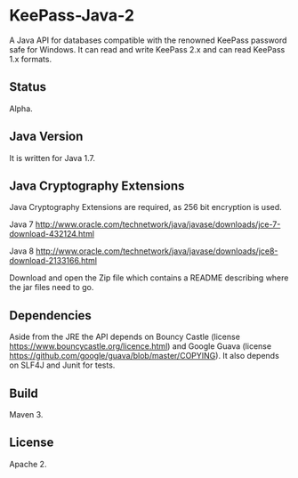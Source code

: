 # KeePass-Java-2

A Java API for databases compatible with the renowned KeePass password
safe for Windows. It can read and write KeePass 2.x and can read KeePass 1.x formats.

## Status

Alpha.

## Java Version

It is written for Java 1.7.

## Java Cryptography Extensions

Java Cryptography Extensions are required, as 256 bit encryption is used.

Java 7 http://www.oracle.com/technetwork/java/javase/downloads/jce-7-download-432124.html

Java 8 http://www.oracle.com/technetwork/java/javase/downloads/jce8-download-2133166.html

Download and open the Zip file which contains a README describing where the jar files
need to go.

## Dependencies

Aside from the JRE the API depends on Bouncy Castle
(license https://www.bouncycastle.org/licence.html)
and Google Guava (license https://github.com/google/guava/blob/master/COPYING).
It also depends on SLF4J and Junit for tests.

## Build

Maven 3.

## License

Apache 2.